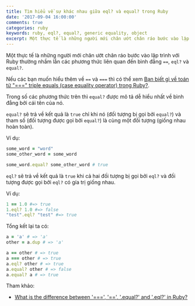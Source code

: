 ```yaml
---
title: Tìm hiểu về sự khác nhau giữa eql? và equal? trong Ruby
date: '2017-09-04 16:00:00'
comments: true
categories: ruby
keywords: ruby, eql?, equal?, generic equality, object
excerpt: Một thực tế là những người mới chân ướt chân ráo bước vào lập trình với Ruby thường nhầm lẫn các phương thức liên quan đến bình đẳng `==`, `eql?` và `equal?`. 
---
```

Một thực tế là những người mới chân ướt chân ráo bước vào lập trình với Ruby thường nhầm lẫn các phương thức liên quan đến bình đẳng `==`, `eql?` và `equal?`. 

Nếu các bạn muốn hiểu thêm về `==` và `===` thì có thể xem [Bạn biết gì về toán tử "===" triple equals (case equality operator) trong Ruby?](https://bestcoder.info/ruby/2017/08/26/ban-biet-gi-ve-toan-tu-===-triple-equals-trong-ruby.html).

Trong số các phương thức trên thì `equal?` được mô tả dễ hiểu nhất về bình đẳng bởi cái tên của nó. 

`equal?` sẽ trả về kết quả là `true` chỉ khi nó (đối tượng bị gọi bởi `equal?`) và tham số (đối tượng được gọi bởi `equal?`) là cùng một đối tượng (giống nhau hoàn toàn).

Ví dụ:

```ruby
some_word = "word"
some_other_word = some_word

some_word.equal? some_other_word # true
```

`eql?` sẽ trả về kết quả là `true` khi cả hai đối tượng bị gọi bởi `eql?` và đối tượng được gọi bởi `eql?` có gía trị giống nhau.

Ví dụ:

```ruby
1 == 1.0 #=> true 
1.eql? 1.0 #=> false
"test".eql? "test" #=> true
```

Tổng kết lại ta có:

```ruby
a = 'a' # => 'a' 
other = a.dup # => 'a'

a == other # => true
a === other # => true
a.eql? other # => true
a.equal? other # => false
a.equal? a # => true
```

Tham khảo:

- [What is the difference between '===', '==', '.equal?' and '.eql?' in Ruby?](http://www.rian.me/2013/10/15/what-is-the-difference-between-equals-equals-equals-and-equals-equals-in-ruby/)

